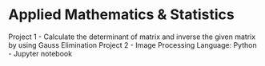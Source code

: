# Applied Mathematics & Statistics
Project 1 - Calculate the determinant of matrix and inverse the given matrix by using Gauss Elimination
Project 2 - Image Processing
Language: Python - Jupyter notebook
